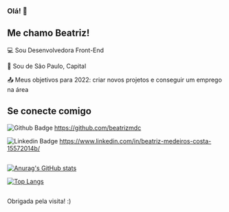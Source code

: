 ### Olá! 👋

## Me chamo Beatriz!

:computer: Sou Desenvolvedora Front-End

:house_with_garden: Sou de São Paulo, Capital

:outbox_tray: Meus objetivos para 2022: criar novos projetos e conseguir um emprego na área


## Se conecte comigo

![Github Badge](https://img.shields.io/badge/-Github-000?style=flat-square&logo=Github&logoColor=white&link=LINK_GIT) https://github.com/beatrizmdc

![Linkedin Badge](https://img.shields.io/badge/-LinkedIn-blue?style=flat-square&logo=Linkedin&logoColor=white&link=LINK_LINKEDIN) https://www.linkedin.com/in/beatriz-medeiros-costa-15572014b/

##

[![Anurag's GitHub stats](https://github-readme-stats.vercel.app/api?username=beatrizmdc)](https://github.com/anuraghazra/github-readme-stats)

[![Top Langs](https://github-readme-stats.vercel.app/api/top-langs/?username=beatrizmdc&layout=compact)](https://github.com/anuraghazra/github-readme-stats)

##

Obrigada pela visita! :)
